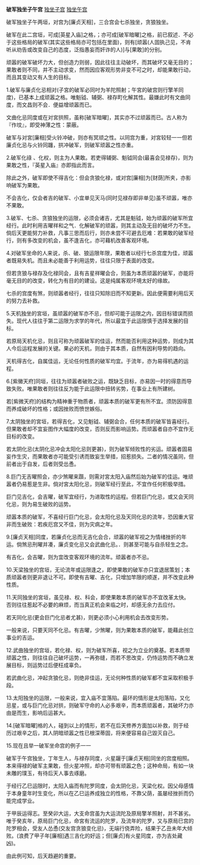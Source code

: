 **破军独坐子午宫**
[独坐子宫](./破军独坐子宫.png)
[独坐午宫](./破军独坐午宫.png)

破军独坐子午两垣，对宫为[廉贞天相]，三合宫会七杀独坐，贪狼独坐。

破军在此二宫垣，可成[英星入庙]之格，；亦可成[破军暗曜]之格，前已叙述．不必于这些格局的破军(其实这些格局亦可包括在里面)，则有[顽嚣(人固执己见，不肯听从劝告或改变自己的态度，泛指愚妄而奸诈的人)]与[果敢]的分别。

顽嚣的破军破坏力大，但创造力则弱，因此往往主动破坏，而其破坏又毫无目的；
果敢者则不同，并不主动求变，然而因应客观形势非变不可之时，却能果敢行动，而且其变动又有人生的目标。

1.破军与廉贞化忌相对(子宮的破军必同吋为羊陀照射；午宮的破宫则行擎羊同度)，已基本上成顽嚣之格。唯魁钺、辅弼、禄存町化解其性。最嫌此时有文曲同度，而文昌则不会．便益增顽嚣而已。

文曲化忌同度或在对宮拱照，虽称[破军暗曜]，其实亦不过顽嚣而已。古人称为『作坟』，即受神薄之性：蒙蔽。

破军与对宮[廉相]受火铃冲破，则亦有冥顽之性。以同宫为重，对宮较轻一一但若廉贞化忌与火铃同躔，拱冲破军，则破军顽嚣之性亦重。

2.破军化祿 、化权，则主为人果敢。若吏得辅弼、魁钺同会(最喜会见禄存)，则为果敢之性，『英星入庙』亦即指此而言。

除此之外，破军即使不得吉化：但会贪狼化禄，或对宫[廉相]为[财荫]所夹，亦影响破军为果敢。

不会吉化，仅会者吉的破军、小宜单见天马(同时见禄存即非单见)虽不顽嚣，唯亦不果敢。

3.破军、七杀、贪狼独坐的运限，必须会诸吉，尤其是魁钺，始为顽嚣的破军所宜经行。此时利用吉曜祥和之气．化解破军的顽嚣，则其主动及无目的破坏力不生。倘后天更能努力补救，凡事三思而后行，则亦未尝不可避去厄难：若果敢的破军经行，则有多改变的机会，虽不逢吉化，亦可藉机改善客观环境。

4.对破军坐命的人来说，杀、破、狼运限年限，果敢者以经行七杀宫度为佳，顽嚣者既易失机。而且未必能善于利用运势，往往只限于表面的改变。

但若贪狼与禄存及化禄同会，且有吉星祥曜会合，则虽为本质顽嚣的破军，亦能将毫无目的的改变，转化为有目的的建设。这是纯属客观环境太好的缘故。

七杀的宫度有煞，则顽嚣者经行，往往只知除旧而不知更新。因此便需要利用后天的努力去补救。

5.天机独坐的宮垣，虽顽嚣的破军亦不忌，但却可能于运限之内，因目标错误而损失。现代人往往于第二运限为求学的年代，所以最宜于此运限慎于选择发展的目标。

若原局天机化忌，则且可称为顽嚣破军的佳运，然而能否利用这种运势，则成为其人今后运程发展的关键。果必的天机，则由于其本质，自然有因利导势的趋向。

天机得吉化，自属佳运，无论任何性质的破军均宜。于流年，亦为易得机遇的运程。

6.[紫黴天府]同垣，往往为顽嚣者破败之运，既缺乏目标，亦易因一时的得意而导致失败。唯果敢者则往往反为能于此运限中扭转劣势，在事业上有所建树。

若[紫微天府]的结构为精神重于物质者，顽嚣本质的破军更有所不宜。须防因得意而养成破坏的性格；或因挫败而愤世嫉俗。

7.太阴独坐的宮垣，若得吉化，又见魁钺、辅弼会合，任何本质的破军皆喜经行。但果敢者却不宜妄图作大幅度的改变，否则反而影响运势。而顽嚣者自亦不宜作无目标的改变。

若太阴化忌(太阴化忌冲会太阳化忌则更甚)，则为破军倾败性的劣运。顽嚣者固易妄作生灾，而果敢者亦可能受引诱而致妄生举措，招惹损失。二者的情况虽同，但前者出于自发，后者则受怂恿。

8.巨门无吉曜照会，亦少煞曜来躓，则需对宮太阳入庙然后始为破军的佳运。唯顽嚣者仍易惹是生非。倘对宮太阳化忌，则破军经行至此，不宜作任何积极举措。

巨门见吉化，会吉曜，破军宜经行，为进取性的运程。但若巨门化忌，或又会天同化忌，则为易生破败的运势。

顽嚣本质的破军，不喜经行巨门化忌，会太阳化忌及天同化忌的流年，恐因重大官非而生破败：若疾厄宫又不佳，则为灾病之年。

9.[廉贞天相]同度，若廉贞化忌而无吉化会合，顽嚣的破军视之为情绪挫折的年运。倘煞忌刑曜并凑，廉贞变化忌又会武曲化忌。．则甚至可能与自杀轻生之念。

有吉化，会吉曜，则为宜改变客观环境的流年。顽嚣者亦不忌。

10.天梁独坐的宫垣，无论流年或运限逢之，即使果敢的破军亦只宜退居策划；本质顽嚣者则更非退让不可。即使有吉曜、吉化，只增加竿限的顺遂，并不改变此种性质。

11.天同独坐的宮垣，虽见禄、权、科会，即使果敢本质的破军亦不宜改革太快。否则往往惹起不必要的麻烦，而当真正机会来临之时，却感无余力去应付。

若天同化忌(更会巨门化忌者尤甚)，则更必须小心利用机会去改变形势。

一般来说，只要天同不化忌。有吉曜，少煞曜，则为果敢本质的破军，能藉此创立事业的吉运。

12.武曲独坐的宫垣，若化禄、权，则为破军所喜，视之为立业的奠基。若本质带顽嚣之性，则往往自己破坏运势，一再弥缝，而若不思改变，仍恃运势而不确立发展目标，则运势过后便枉成辜负。

若武曲化忌，冲起贪狼化忌，则绝非佳运，无论何种性质的破军都不宜采取积极手段。

13.太阳独坐的运限，一般来说，宜入庙不宜落陷。最环的情形是太阳落陷，又化忌星，或与巨门化忌对拱，则破军守命的人必多艰辛，而本质顽嚣者，其破坏力亦由是而生，影响后运甚大。

14.[破军暗曜]格的人，碰到以上的情形，若不在后天修养方面加以补救，则于经历过艰辛之后，其人阴暗顽嚣之性已根深蒂固，将来便容易自己毀灭自己。

15.现在且举一破军坐命宫的例子一一

破军于午宫独坐，丁年生人，与禄存同度，火星躧于[廉贞天相]同坐的宫度相照。本来得禄的破军主果敢，但火星冲照，却亦可带有顽嚣之色；这种命局，有如一块未雕的璞玉，有待后天人事去琢磨。

于经行乙巳运限时，太阳入庙而有陀罗同度，会太阴化忌，天梁化权。因父母感情于本身童年时生变化，所以在乙巳运养成独立的性格，不靠父荫，虽屡经挫折而仍能完成学业。

于甲辰运得志。至癸卯大运，大支命宫虽为大运流陀及原局擎羊照射，并不甚劣。唯于癸亥年，原局巨门化忌，命宮有流运的陀罗，及流年的陀罗，又与原局巳宫的陀罗相会，受友人怂恿(交友宫贪狼变化忌)，无端行侥弄险，结果于乙丑未年大倾败。(浪费了甲子年[廉相]遇三吉化的好运；但[廉贞]有火星同度，亦为吉处藏凶)。

由此例可知，后天趋避的重要。